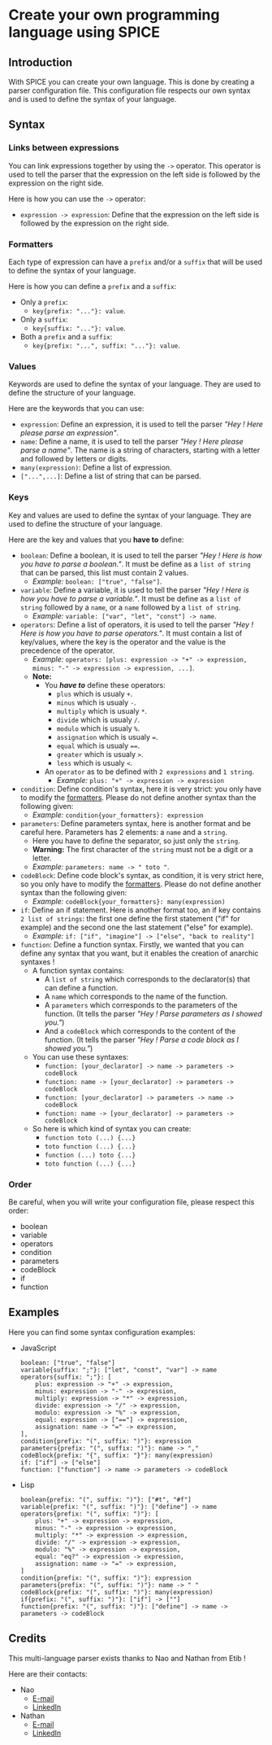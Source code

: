 # Create your own programming language using SPICE

## Introduction

With SPICE you can create your own language. This is done by creating a parser configuration file.
This configuration file respects our own syntax and is used to define the syntax of your language.

## Syntax

### Links between expressions

You can link expressions together by using the `->` operator. This operator is used to tell the parser that the expression on the left side is followed by the expression on the right side.

Here is how you can use the `->` operator:

- `expression -> expression`: Define that the expression on the left side is followed by the expression on the right side.

### Formatters

Each type of expression can have a `prefix` and/or a `suffix` that will be used to define the syntax of your language.

Here is how you can define a `prefix` and a `suffix`:
- Only a `prefix`:
    - `key{prefix: "..."}: value`.
- Only a `suffix`:
    - `key{suffix: "..."}: value`.
- Both a `prefix` and a `suffix`:
    - `key{prefix: "...", suffix: "..."}: value`.

### Values

Keywords are used to define the syntax of your language. They are used to define the structure of your language.

Here are the keywords that you can use:

- `expression`: Define an expression, it is used to tell the parser *"Hey ! Here please parse an expression"*.
- `name`: Define a name, it is used to tell the parser *"Hey ! Here please parse a name"*. The name is a string of characters, starting with a letter and followed by letters or digits.
- `many(expression)`: Define a list of expression.
- `["...",...]`: Define a list of string that can be parsed.

### Keys

Key and values are used to define the syntax of your language. They are used to define the structure of your language.

Here are the key and values that you **have to** define:

- `boolean`: Define a boolean, it is used to tell the parser *"Hey ! Here is how you have to parse a boolean."*.
It must be define as a `list of string` that can be parsed, this list must contain 2 values.
    - *Example:* `boolean: ["true", "false"]`.
- `variable`: Define a variable, it is used to tell the parser *"Hey ! Here is how you have to parse a variable."*.
It must be define as a `list of string` followed by a `name`, or a `name` followed by a `list of string`.
    - *Example:* `variable: ["var", "let", "const"] -> name`.
- `operators`: Define a list of operators, it is used to tell the parser *"Hey ! Here is how you have to parse operators."*.
It must contain a list of key/values, where the key is the operator and the value is the precedence of the operator.
    - *Example:* `operators: [plus: expression -> "+" -> expression, minus: "-" -> expression -> expression, ...]`.
    - **Note:**
        - You **_have to_** define these operators:
            - `plus` which is usualy `+`.
            - `minus` which is usualy `-`.
            - `multiply` which is usualy `*`.
            - `divide` which is usualy `/`.
            - `modulo` which is usualy `%`.
            - `assignation` which is usualy `=`.
            - `equal` which is usualy `==`.
            - `greater` which is usualy `>`.
            - `less` which is usualy `<`.
        - An `operator` as to be defined with `2 expressions` and `1 string`.
            - *Example:* `plus: "+" -> expression -> expression`
- `condition`: Define condition's syntax, here it is very strict: you only have to modify the [formatters](#formatters).
Please do not define another syntax than the following given:
    - *Example:* `condition{your_formatters}: expression`
- `parameters`: Define parameters syntax, here is another format and be careful here. Parameters has 2 elements: a `name` and a `string`.
    - Here you have to define the separator, so just only the `string`.
    - **Warning:** The first character of the `string` must not be a digit or a letter.
    - *Example:* `parameters: name -> " toto "`.
- `codeBlock`: Define code block's syntax, as condition, it is very strict here, so you only have to modify the [formatters](#formatters).
Please do not define another syntax than the following given:
    - *Example:* `codeBlock{your_formatters}: many(expression)`
- `if`: Define an if statement. Here is another format too, an if key contains `2 list of strings`:
the first one define the first statement ("if" for example) and the second one the last statement ("else" for example).
    - *Example:* `if: ["if", "imagine"] -> ["else", "back to reality"]`
- `function`: Define a function syntax. Firstly, we wanted that you can define any syntax that you want, but it enables the creation of anarchic syntaxes !
    - A function syntax contains:
        - A `list of string` which corresponds to the declarator(s) that can define a function.
        - A `name` which corresponds to the name of the function.
        - A `parameters` which corresponds to the parameters of the function. (It tells the parser *"Hey ! Parse parameters as I showed you."*)
        - And a `codeBlock` which corresponds to the content of the function. (It tells the parser *"Hey ! Parse a code block as I showed you."*)
    - You can use these syntaxes:
        - `function: [your_declarator] -> name -> parameters -> codeBlock`
        - `function: name -> [your_declarator] -> parameters -> codeBlock`
        - `function: [your_declarator] -> parameters -> name -> codeBlock`
        - `function: name -> [your_declarator] -> parameters -> codeBlock`
    - So here is which kind of syntax you can create:
        - `function toto (...) {...}`
        - `toto function (...) {...}`
        - `function (...) toto {...}`
        - `toto function (...) {...}`

### Order

Be careful, when you will write your configuration file, please respect this order:

- boolean
- variable
- operators
- condition
- parameters
- codeBlock
- if
- function

## Examples

Here you can find some syntax configuration examples:

- JavaScript
    ```
    boolean: ["true", "false"]
    variable{suffix: ";"}: ["let", "const", "var"] -> name
    operators{suffix: ";"}: [
        plus: expression -> "+" -> expression,
        minus: expression -> "-" -> expression,
        multiply: expression -> "*" -> expression,
        divide: expression -> "/" -> expression,
        modulo: expression -> "%" -> expression,
        equal: expression -> ["=="] -> expression,
        assignation: name -> "=" -> expression,
    ],
    condition{prefix: "(", suffix: ")"}: expression
    parameters{prefix: "(", suffix: ")"}: name -> ","
    codeBlock{prefix: "{", suffix: "}"}: many(expression)
    if: ["if"] -> ["else"]
    function: ["function"] -> name -> parameters -> codeBlock
    ```
- Lisp
    ```
    boolean{prefix: "(", suffix: ")"}: ["#t", "#f"]
    variable{prefix: "(", suffix: ")"}: ["define"] -> name
    operators{prefix: "(", suffix: ")"}: [
        plus: "+" -> expression -> expression,
        minus: "-" -> expression -> expression,
        multiply: "*" -> expression -> expression,
        divide: "/" -> expression -> expression,
        modulo: "%" -> expression -> expression,
        equal: "eq?" -> expression -> expression,
        assignation: name -> "=" -> expression,
    ]
    condition{prefix: "(", suffix: ")"}: expression
    parameters{prefix: "(", suffix: ")"}: name -> " "
    codeBlock{prefix: "(", suffix: ")"}: many(expression)
    if{prefix: "(", suffix: ")"}: ["if"] -> [""]
    function{prefix: "(", suffix: ")"}: ["define"] -> name -> parameters -> codeBlock
    ```

## Credits

This multi-language parser exists thanks to Nao and Nathan from Etib !

Here are their contacts:
- Nao
    - [E-mail](mailto:nao.m-lanao@epitech.eu)
    - [LinkedIn](https://www.linkedin.com/in/nao-m-lanao/)
- Nathan
    - [E-mail](mailto:nathan.maillot@epitech.eu)
    - [LinkedIn](https://www.linkedin.com/in/nathan-maillot/)

